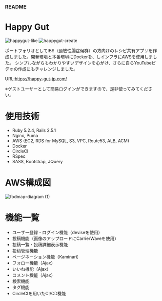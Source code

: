 ### README

# Happy Gut
![happygut-like](https://user-images.githubusercontent.com/33094954/91468027-5d080300-e8cc-11ea-8587-dfbad2118787.gif)
![happygut-create](https://user-images.githubusercontent.com/33094954/91468035-609b8a00-e8cc-11ea-9f6e-84003bd6dafb.gif)

ポートフォリオとしてIBS（過敏性腸症候群）の方向けのレシピ共有アプリを作成しました。開発環境と本番環境にDockerを、しインフラにAWSを使用しました。
シンプルながらもわかりやすいデザインを心がけ、さらに自らYouTubeビデオの作成にもチャレンジしました。

URL:https://happy-gut-jp.com/

※ゲストユーザーとして簡易ログインができますので、是非使ってみてください。

# 使用技術
- Ruby 5.2.4, Rails 2.5.1
- Nginx, Puma
- AWS (EC2, RDS for MySQL, S3, VPC, Route53, ALB, ACM)
- Docker
- CircleCI
- RSpec
- SASS, Bootstrap, JQuery


# AWS構成図
![fodmap-diagram (1)](https://user-images.githubusercontent.com/33094954/91459482-a7d04d80-e8c1-11ea-9b36-f4b917deecd2.png)

# 機能一覧
- ユーザー登録・ログイン機能（deviseを使用）
- 投稿機能（画像のアップロードにCarrierWaveを使用）
- 投稿一覧・投稿詳細表示機能
- 投稿管理機能
- ページネーション機能（Kaminari）
- フォロー機能（Ajax）
- いいね機能（Ajax）
- コメント機能（Ajax）
- 検索機能
- タグ機能
- CircleCIを用いたCI/CD機能
